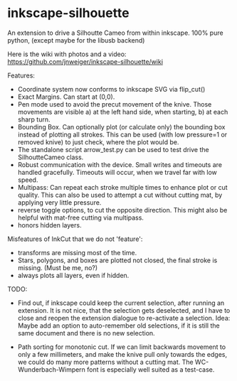 inkscape-silhouette
===================

An extension to drive a Silhoutte Cameo from within inkscape.
100% pure python, (except maybe for the libusb backend)

Here is the wiki with photos and a video: https://github.com/jnweiger/inkscape-silhouette/wiki

Features: 
* Coordinate system now conforms to inkscape SVG via flip_cut()
* Exact Margins. Can start at (0,0).
* Pen mode used to avoid the precut movement of the knive.
  Those movements are visible a) at the left hand side, when 
  starting, b) at each sharp turn.
* Bounding Box. Can optionally plot (or calculate only) 
  the bounding box instead of plotting all strokes.
  This can be used (with low pressure=1 or removed knive) to just 
  check, where the plot would be.
* The standalone script arrow_test.py can be used to test drive
  the SilhoutteCameo class.
* Robust communication with the device. Small writes and timeouts are
  handled gracefully. Timeouts will occur, when we travel far with low speed.
* Multipass: Can repeat each stroke multiple times to enhance plot or 
  cut quality. This can also be used to attempt a cut without cutting mat, by
  applying very little pressure.
* reverse toggle options, to cut the opposite direction. This might also be 
  helpful with mat-free cutting via multipass.
* honors hidden layers.

Misfeatures of InkCut that we do not 'feature':
* transforms are missing most of the time.
* Stars, polygons, and boxes are plotted not closed, the final stroke 
  is missing. (Must be me, no?)
* always plots all layers, even if hidden.

TODO:
* Find out, if inkscape could keep the current selection, after running an
  extension.  It is not nice, that the selection gets deselected, and I have
  to close and reopen the extension dialogue to re-activate a selection.
  Idea: Maybe add an option to auto-remember old selections, if it is still
  the same document and there is no new selection.

* Path sorting for monotonic cut. If we can limit backwards movement to only a few 
  millimeters, and make the knive pull only towards the edges, we could do many 
  more patterns without a cutting mat. The WC-Wunderbach-Wimpern font is especially 
  well suited as a test-case.
